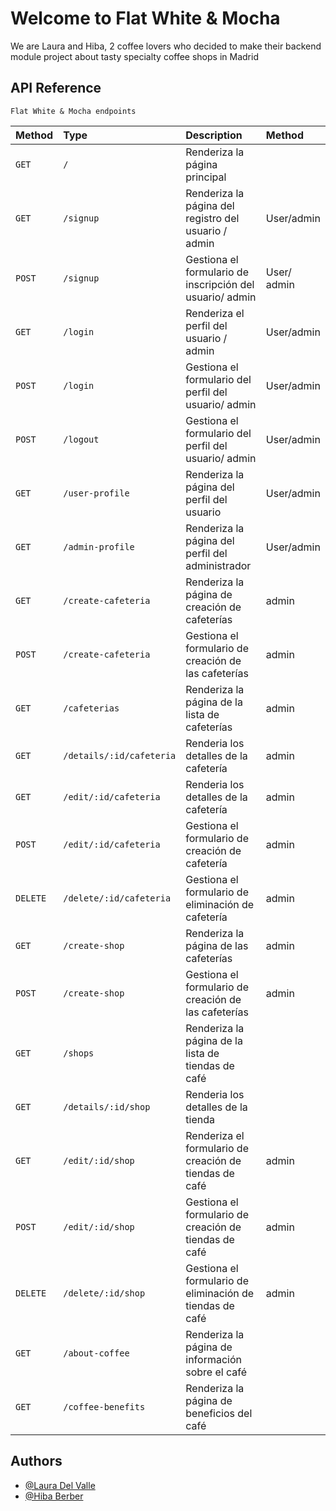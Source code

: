 
# Welcome to Flat White & Mocha

We are Laura and Hiba, 2 coffee lovers who decided to make their backend module project about tasty specialty coffee shops in Madrid
## API Reference



```http
Flat White & Mocha endpoints
```

| Method    | Type     | Description                       | Method
| :-------- | :------- | :-------------------------------- |:-------- 
|   `GET`     | `/` |  Renderiza la página principal  |       |
|   `GET`     | `/signup` |  Renderiza la página del registro del usuario / admin          |User/admin |
|   `POST`    | `/signup` |  Gestiona el formulario de inscripción del usuario/ admin      |User/ admin|
|   `GET`     | `/login` |  Renderiza el perfil del usuario / admin                        |User/admin |        
|   `POST`    | `/login` |  Gestiona el formulario del perfil del usuario/ admin           |User/admin |   
|   `POST`    | `/logout` |  Gestiona el formulario del perfil del usuario/ admin          |User/admin |      
|   `GET`     | `/user-profile` |  Renderiza la página del perfil del usuario              |User/admin |    
|   `GET`     | `/admin-profile` |  Renderiza la página del perfil del administrador       |User/admin | 
|   `GET`     | `/create-cafeteria` | Renderiza la página de creación de cafeterías        |    admin  |
|   `POST`    | `/create-cafeteria` | Gestiona el formulario de creación de las cafeterías |   admin    |
|   `GET`     | `/cafeterias` | Renderiza la página de la lista de cafeterías              |   admin    |
|   `GET`     | `/details/:id/cafeteria` | Renderia los detalles de la cafetería              |   admin    |
|   `GET`     | `/edit/:id/cafeteria` | Renderia los detalles de la cafetería                   |   admin    |
|   `POST`    | `/edit/:id/cafeteria` | Gestiona el formulario de creación de cafetería         |   admin    |
|   `DELETE`  | `/delete/:id/cafeteria`| Gestiona el formulario de eliminación de cafetería|   admin    |
|   `GET`     | `/create-shop` | Renderiza la página de las cafeterías                     | admin     |
|   `POST`    | `/create-shop` | Gestiona el formulario de creación de las cafeterías      |   admin    |
|   `GET`     | `/shops` | Renderiza la página de la lista de tiendas de café              |       |
|   `GET`     | `/details/:id/shop` | Renderia los detalles de la tienda                   |       |
|   `GET`     | `/edit/:id/shop` | Renderiza el formulario de creación de tiendas de café  |   admin    |
|   `POST`    | `/edit/:id/shop` | Gestiona el formulario de creación de tiendas de café   |   admin    |
|   `DELETE`  | `/delete/:id/shop` | Gestiona el formulario de eliminación de tiendas de café  |   admin    |
|   `GET`     | `/about-coffee` | Renderiza la página de información sobre el café                   |       |
|   `GET`     | `/coffee-benefits` | Renderiza la página de beneficios del café                      |       |



## Authors

- [@Laura Del Valle](https://www.github.com/LDVB)
- [@Hiba Berber](https://github.com/Hibaber)







